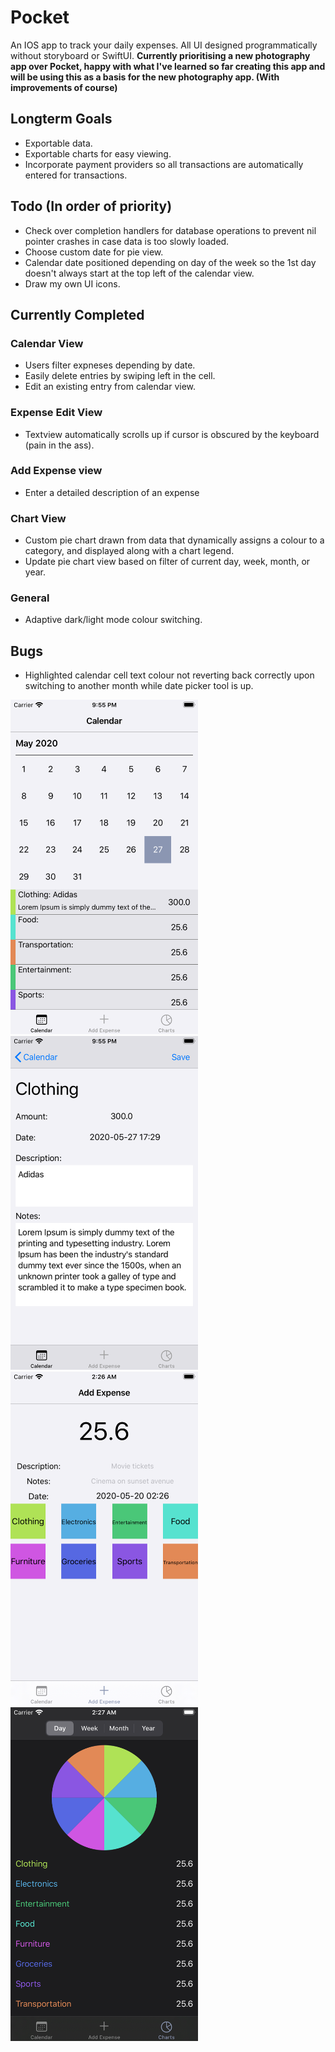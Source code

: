 # Pocket

An IOS app to track your daily expenses. All UI designed programmatically without storyboard or SwiftUI. **Currently prioritising a new photography app over Pocket, happy with what I've learned so far creating this app and will be using this as a basis for the new photography app. (With improvements of course)**

## Longterm Goals
- Exportable data.
- Exportable charts for easy viewing.
- Incorporate payment providers so all transactions are automatically entered for transactions.


## Todo (In order of priority)

- Check over completion handlers for database operations to prevent nil pointer crashes in case data is too slowly loaded.
- Choose custom date for pie view.
- Calendar date positioned depending on day of the week so the 1st day doesn't always start at the top left of the calendar view.
- Draw my own UI icons.


## Currently Completed
### Calendar View
  - Users filter expneses depending by date.
  - Easily delete entries by swiping left in the cell.
  - Edit an existing entry from calendar view.
### Expense Edit View
  - Textview automatically scrolls up if cursor is obscured by the keyboard (pain in the ass).
### Add Expense view
  - Enter a detailed description of an expense
### Chart View
  - Custom pie chart drawn from data that dynamically assigns a colour to a category, and displayed along with a chart legend.
  - Update pie chart view based on filter of current day, week, month, or year.
### General
  - Adaptive dark/light mode colour switching.

## Bugs

- Highlighted calendar cell text colour not reverting back correctly upon switching to another month while date picker tool is up.


<img src="/MarkdownImages/Calendar.png" width="300"/>
<img src="/MarkdownImages/CalendarEdit.png" width="300"/>
<img src="/MarkdownImages/AddExpenses.png" width="300"/>
<img src="/MarkdownImages/Expenses.png" width="300"/>
